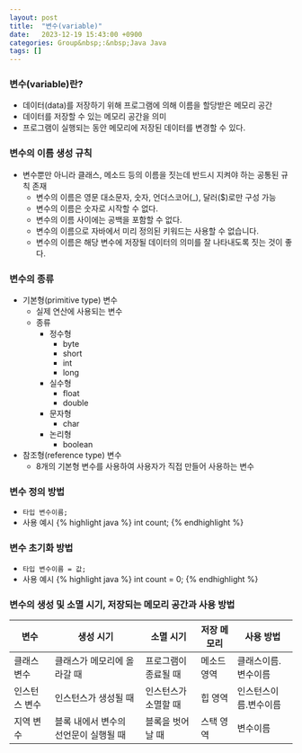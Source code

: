 ```yaml
---
layout: post
title:  "변수(variable)"
date:   2023-12-19 15:43:00 +0900
categories: Group&nbsp;:&nbsp;Java Java
tags: []
---
```


### 변수(variable)란?

- 데이터(data)를 저장하기 위해 프로그램에 의해 이름을 할당받은 메모리 공간
- 데이터를 저장할 수 있는 메모리 공간을 의미
- 프로그램이 실행되는 동안 메모리에 저장된 데이터를 변경할 수 있다.

### 변수의 이름 생성 규칙

- 변수뿐만 아니라 클래스, 메소드 등의 이름을 짓는데 반드시 지켜야 하는 공통된 규칙 존재
    - 변수의 이름은 영문 대소문자, 숫자, 언더스코어(_), 달러($)로만 구성 가능
    - 변수의 이름은 숫자로 시작할 수 없다.
    - 변수의 이름 사이에는 공백을 포함할 수 없다.
    - 변수의 이름으로 자바에서 미리 정의된 키워드는 사용할 수 없습니다.
    - 변수의 이름은 해당 변수에 저장될 데이터의 의미를 잘 나타내도록 짓는 것이 좋다.

### 변수의 종류

- 기본형(primitive type) 변수
    - 실제 연산에 사용되는 변수
    - 종류
        - 정수형
            - byte
            - short
            - int
            - long
        - 실수형
            - float
            - double
        - 문자형
            - char
        - 논리형
            - boolean
- 참조형(reference type) 변수
    - 8개의 기본형 변수를 사용하여 사용자가 직접 만들어 사용하는 변수

### 변수 정의 방법

- ```타입 변수이름;```
- 사용 예시
{% highlight java %}
int count;
{% endhighlight %}

### 변수 초기화 방법

- ```타입 변수이름 = 값;```
- 사용 예시
{% highlight java %}
int count = 0;
{% endhighlight %}

### 변수의 생성 및 소멸 시기, 저장되는 메모리 공간과 사용 방법

| 변수 | 생성 시기 | 소멸 시기 | 저장 메모리 | 사용 방법 |
|-------|--------|---------|---------|---------|
| 클래스 변수 | 클래스가 메모리에 올라갈 때 | 프로그램이 종료될 때 | 메소드 영역 | 클래스이름.변수이름 |
| 인스턴스 변수 | 인스턴스가 생성될 때 | 인스턴스가 소멸할 때 | 힙 영역 | 인스턴스이름.변수이름 |
| 지역 변수 | 블록 내에서 변수의 선언문이 실행될 때 | 블록을 벗어날 때 | 스택 영역 | 변수이름 |